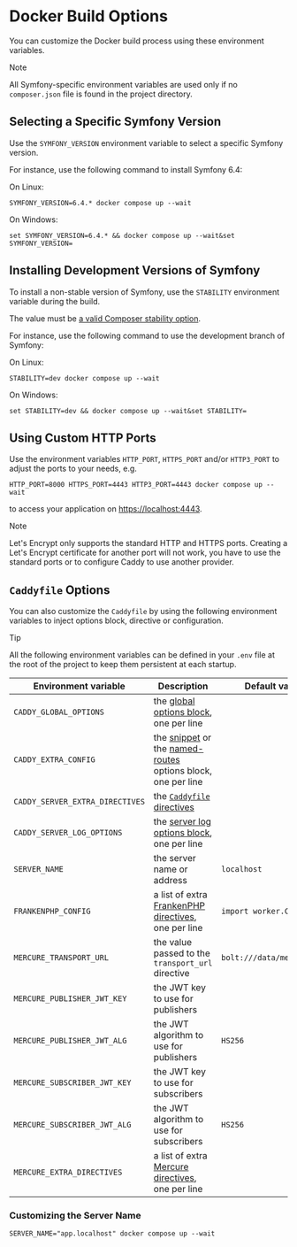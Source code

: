 # Docker Build Options

You can customize the Docker build process using these environment variables.

> [!NOTE]
>
> All Symfony-specific environment variables are used only if no `composer.json`
> file is found in the project directory.

## Selecting a Specific Symfony Version

Use the `SYMFONY_VERSION` environment variable to select a specific Symfony version.

For instance, use the following command to install Symfony 6.4:

On Linux:

```console
SYMFONY_VERSION=6.4.* docker compose up --wait
```

On Windows:

```console
set SYMFONY_VERSION=6.4.* && docker compose up --wait&set SYMFONY_VERSION=
```

## Installing Development Versions of Symfony

To install a non-stable version of Symfony,
use the `STABILITY` environment variable during the build.

The value must be [a valid Composer stability option](https://getcomposer.org/doc/04-schema.md#minimum-stability).

For instance, use the following command to use the development branch of Symfony:

On Linux:

```console
STABILITY=dev docker compose up --wait
```

On Windows:

```console
set STABILITY=dev && docker compose up --wait&set STABILITY=
```

## Using Custom HTTP Ports

Use the environment variables `HTTP_PORT`, `HTTPS_PORT` and/or `HTTP3_PORT`
to adjust the ports to your needs, e.g.

```console
HTTP_PORT=8000 HTTPS_PORT=4443 HTTP3_PORT=4443 docker compose up --wait
```

to access your application on [https://localhost:4443](https://localhost:4443).

> [!NOTE]
>
> Let's Encrypt only supports the standard HTTP and HTTPS ports.
> Creating a Let's Encrypt certificate for another port will not work,
> you have to use the standard ports or to configure Caddy to use another provider.

## `Caddyfile` Options

You can also customize the `Caddyfile` by using the following environment variables
to inject options block, directive or configuration.

> [!TIP]
>
> All the following environment variables can be defined in your `.env` file
> at the root of the project to keep them persistent at each startup.

<!-- markdownlint-disable MD013 -->

| Environment variable            | Description                                                                                                                                                                             | Default value             |
| ------------------------------- | --------------------------------------------------------------------------------------------------------------------------------------------------------------------------------------- | ------------------------- |
| `CADDY_GLOBAL_OPTIONS`          | the [global options block](https://caddyserver.com/docs/caddyfile/options#global-options), one per line                                                                                 |                           |
| `CADDY_EXTRA_CONFIG`            | the [snippet](https://caddyserver.com/docs/caddyfile/concepts#snippets) or the [named-routes](https://caddyserver.com/docs/caddyfile/concepts#named-routes) options block, one per line |                           |
| `CADDY_SERVER_EXTRA_DIRECTIVES` | the [`Caddyfile` directives](https://caddyserver.com/docs/caddyfile/concepts#directives)                                                                                                |                           |
| `CADDY_SERVER_LOG_OPTIONS`      | the [server log options block](https://caddyserver.com/docs/caddyfile/directives/log), one per line                                                                                     |                           |
| `SERVER_NAME`                   | the server name or address                                                                                                                                                              | `localhost`               |
| `FRANKENPHP_CONFIG`             | a list of extra [FrankenPHP directives](https://frankenphp.dev/docs/config/#caddyfile-config), one per line                                                                             | `import worker.Caddyfile` |
| `MERCURE_TRANSPORT_URL`         | the value passed to the `transport_url` directive                                                                                                                                       | `bolt:///data/mercure.db` |
| `MERCURE_PUBLISHER_JWT_KEY`     | the JWT key to use for publishers                                                                                                                                                       |                           |
| `MERCURE_PUBLISHER_JWT_ALG`     | the JWT algorithm to use for publishers                                                                                                                                                 | `HS256`                   |
| `MERCURE_SUBSCRIBER_JWT_KEY`    | the JWT key to use for subscribers                                                                                                                                                      |                           |
| `MERCURE_SUBSCRIBER_JWT_ALG`    | the JWT algorithm to use for subscribers                                                                                                                                                | `HS256`                   |
| `MERCURE_EXTRA_DIRECTIVES`      | a list of extra [Mercure directives](https://mercure.rocks/docs/hub/config), one per line                                                                                               |                           |

<!-- markdownlint-enable MD013 -->

### Customizing the Server Name

```console
SERVER_NAME="app.localhost" docker compose up --wait
```
